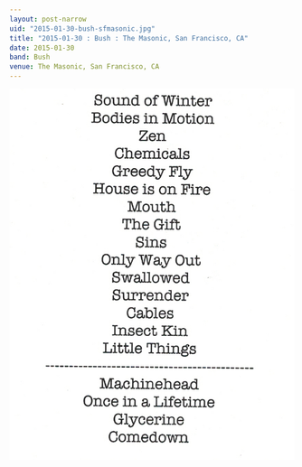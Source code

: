 ```yaml
---
layout: post-narrow
uid: "2015-01-30-bush-sfmasonic.jpg"
title: "2015-01-30 : Bush : The Masonic, San Francisco, CA"
date: 2015-01-30
band: Bush
venue: The Masonic, San Francisco, CA
---
```


<div class="showcase">
  <img src="/img/2015/01/20150130-Bush-SFMasonic.jpg" alt="2015-01-30-bush-sfmasonic.jpg">
</div>
